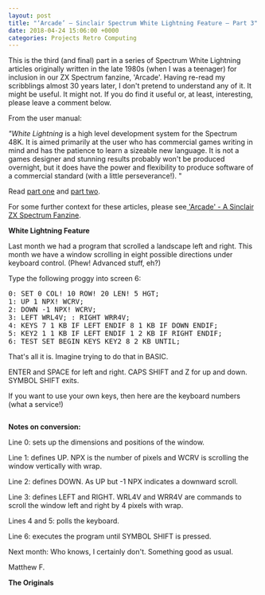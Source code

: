 ```yaml
---
layout: post
title: "‘Arcade’ – Sinclair Spectrum White Lightning Feature – Part 3"
date: 2018-04-24 15:06:00 +0000
categories: Projects Retro Computing
---
```


<!-- wp:paragraph -->
<p>This is the third (and final) part in a series of Spectrum White Lightning articles originally written in the late 1980s (when I was a teenager) for inclusion in our ZX Spectrum fanzine, 'Arcade'. Having re-read my scribblings almost 30 years later, I don't pretend to understand any of it. It might be useful. It might not. If you do find it useful or, at least, interesting, please leave a comment below.</p>
<!-- /wp:paragraph -->

<!-- wp:paragraph -->
<p>From the user manual:</p>
<!-- /wp:paragraph -->

<!-- wp:paragraph -->
<p><em>"White Lightning</em>&nbsp;is a high level development system for the Spectrum 48K.&nbsp;It is aimed primarily at the user who has commercial games writing in mind and has the patience to learn a sizeable new language. It is not a games designer and stunning results probably won't be produced overnight, but it does have the power and flexibility to produce software of a commercial standard (with a little perseverance!). "</p>
<!-- /wp:paragraph -->

<!-- wp:paragraph -->
<p>Read <a href="{{ site.baseurl }}/arcade-sinclair-spectrum-white-lightning-feature-part-1/">part one</a> and <a href="{{ site.baseurl }}/arcade-sinclair-spectrum-white-lightning-feature-part-2/">part two</a>.</p>
<!-- /wp:paragraph -->

<!-- wp:paragraph -->
<p>For some further context for these articles, please see<a href="{{ site.baseurl }}/arcade-a-sinclair-zx-spectrum-fanzine/" data-type="post" data-id="121"> 'Arcade' - A Sinclair ZX Spectrum Fanzine</a>.</p>
<!-- /wp:paragraph -->

<!-- wp:paragraph -->
<p><strong>White Lightning Feature</strong></p>
<!-- /wp:paragraph -->

<!-- wp:paragraph -->
<p>Last month we had a program that scrolled a landscape left and right. This month we have a window scrolling in eight possible directions under keyboard control. (Phew! Advanced stuff, eh?)</p>
<!-- /wp:paragraph -->

<!-- wp:paragraph -->
<p>Type the following proggy into screen 6:</p>
<!-- /wp:paragraph -->

<!-- wp:preformatted -->
<pre class="wp-block-preformatted">0: SET 0 COL! 10 ROW! 20 LEN! 5 HGT;<br>1: UP 1 NPX! WCRV;<br>2: DOWN -1 NPX! WCRV;<br>3: LEFT WRL4V; : RIGHT WRR4V;<br>4: KEYS 7 1 KB IF LEFT ENDIF 8 1 KB IF DOWN ENDIF;<br>5: KEY2 1 1 KB IF LEFT ENDIF 1 2 KB IF RIGHT ENDIF;<br>6: TEST SET BEGIN KEYS KEY2 8 2 KB UNTIL;</pre>
<!-- /wp:preformatted -->

<!-- wp:paragraph -->
<p>That's all it is. Imagine trying to do that in BASIC.</p>
<!-- /wp:paragraph -->

<!-- wp:paragraph -->
<p>ENTER and SPACE for left and right. CAPS SHIFT and Z for up and down. SYMBOL SHIFT exits.</p>
<!-- /wp:paragraph -->

<!-- wp:paragraph -->
<p>If you want to use your own keys, then here are the keyboard numbers (what a service!)</p>
<!-- /wp:paragraph -->

<!-- wp:gallery {"ids":[99],"linkTo":"media","sizeSlug":"medium","align":"left"} -->
<figure class="wp-block-gallery alignleft has-nested-images columns-default is-cropped"><!-- wp:image {"id":99,"sizeSlug":"medium","linkDestination":"media","style":{"border":{"radius":"6px"}}} -->
<figure class="wp-block-image size-medium has-custom-border"><a href="{{ site.baseurl }}/wp-content/uploads/2023/05/IMG_2236-e1520947600686-scaled.jpg"><img src="https://www.circleseven.co.uk/wp-content/uploads/2023/05/IMG_2236-e1520947600686-300x225.jpg" alt="" class="wp-image-99" style="border-radius:6px"/></a></figure>
<!-- /wp:image --></figure>
<!-- /wp:gallery -->

<!-- wp:paragraph -->
<p><strong>Notes on conversion:</strong></p>
<!-- /wp:paragraph -->

<!-- wp:paragraph -->
<p>Line 0: sets up the dimensions and positions of the window.</p>
<!-- /wp:paragraph -->

<!-- wp:paragraph -->
<p>Line 1: defines UP. NPX is the number of pixels and WCRV is scrolling the window vertically with wrap.</p>
<!-- /wp:paragraph -->

<!-- wp:paragraph -->
<p>Line 2: defines DOWN. As UP but -1 NPX indicates a downward scroll.</p>
<!-- /wp:paragraph -->

<!-- wp:paragraph -->
<p>Line 3: defines LEFT and RIGHT. WRL4V and WRR4V are commands to scroll the window left and right by 4 pixels with wrap.</p>
<!-- /wp:paragraph -->

<!-- wp:paragraph -->
<p>Lines 4 and 5: polls the keyboard.</p>
<!-- /wp:paragraph -->

<!-- wp:paragraph -->
<p>Line 6: executes the program until SYMBOL SHIFT is pressed.</p>
<!-- /wp:paragraph -->

<!-- wp:paragraph -->
<p>Next month: Who knows, I certainly don't. Something good as usual.</p>
<!-- /wp:paragraph -->

<!-- wp:paragraph -->
<p>Matthew F.</p>
<!-- /wp:paragraph -->

<!-- wp:paragraph -->
<p><strong>The Originals</strong></p>
<!-- /wp:paragraph -->

<!-- wp:gallery {"linkTo":"media","sizeSlug":"medium","align":"left"} -->
<figure class="wp-block-gallery alignleft has-nested-images columns-default is-cropped"><!-- wp:image {"id":102,"sizeSlug":"medium","linkDestination":"media","style":{"border":{"radius":"6px"}}} -->
<figure class="wp-block-image size-medium has-custom-border"><a href="{{ site.baseurl }}/wp-content/uploads/2023/05/IMG_2234-scaled.jpg"><img src="https://www.circleseven.co.uk/wp-content/uploads/2023/05/IMG_2234-225x300.jpg" alt="" class="wp-image-102" style="border-radius:6px"/></a></figure>
<!-- /wp:image -->

<!-- wp:image {"id":100,"sizeSlug":"medium","linkDestination":"media","style":{"border":{"radius":"6px"}}} -->
<figure class="wp-block-image size-medium has-custom-border"><a href="{{ site.baseurl }}/wp-content/uploads/2023/05/IMG_2235-scaled.jpg"><img src="https://www.circleseven.co.uk/wp-content/uploads/2023/05/IMG_2235-225x300.jpg" alt="" class="wp-image-100" style="border-radius:6px"/></a></figure>
<!-- /wp:image --></figure>
<!-- /wp:gallery -->